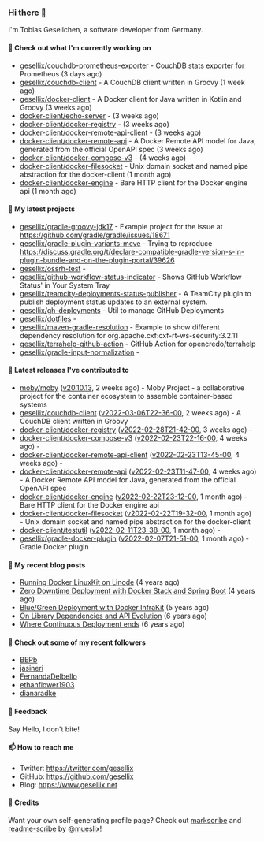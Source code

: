 ### Hi there 👋

I'm Tobias Gesellchen, a software developer from Germany.

#### 👷 Check out what I'm currently working on

- [gesellix/couchdb-prometheus-exporter](https://github.com/gesellix/couchdb-prometheus-exporter) - CouchDB stats exporter for Prometheus (3 days ago)
- [gesellix/couchdb-client](https://github.com/gesellix/couchdb-client) - A CouchDB client written in Groovy (1 week ago)
- [gesellix/docker-client](https://github.com/gesellix/docker-client) - A Docker client for Java written in Kotlin and Groovy (3 weeks ago)
- [docker-client/echo-server](https://github.com/docker-client/echo-server) -  (3 weeks ago)
- [docker-client/docker-registry](https://github.com/docker-client/docker-registry) -  (3 weeks ago)
- [docker-client/docker-remote-api-client](https://github.com/docker-client/docker-remote-api-client) -  (3 weeks ago)
- [docker-client/docker-remote-api](https://github.com/docker-client/docker-remote-api) - A Docker Remote API model for Java, generated from the official OpenAPI spec (3 weeks ago)
- [docker-client/docker-compose-v3](https://github.com/docker-client/docker-compose-v3) -  (4 weeks ago)
- [docker-client/docker-filesocket](https://github.com/docker-client/docker-filesocket) - Unix domain socket and named pipe abstraction for the docker-client (1 month ago)
- [docker-client/docker-engine](https://github.com/docker-client/docker-engine) - Bare HTTP client for the Docker engine api (1 month ago)

#### 🌱 My latest projects

- [gesellix/gradle-groovy-jdk17](https://github.com/gesellix/gradle-groovy-jdk17) - Example project for the issue at https://github.com/gradle/gradle/issues/18671
- [gesellix/gradle-plugin-variants-mcve](https://github.com/gesellix/gradle-plugin-variants-mcve) - Trying to reproduce https://discuss.gradle.org/t/declare-compatible-gradle-version-s-in-plugin-bundle-and-on-the-plugin-portal/39626
- [gesellix/ossrh-test](https://github.com/gesellix/ossrh-test) - 
- [gesellix/github-workflow-status-indicator](https://github.com/gesellix/github-workflow-status-indicator) - Shows GitHub Workflow Status&#39; in Your System Tray
- [gesellix/teamcity-deployments-status-publisher](https://github.com/gesellix/teamcity-deployments-status-publisher) - A TeamCity plugin to publish deployment status updates to an external system.
- [gesellix/gh-deployments](https://github.com/gesellix/gh-deployments) - Util to manage GitHub Deployments
- [gesellix/dotfiles](https://github.com/gesellix/dotfiles) - 
- [gesellix/maven-gradle-resolution](https://github.com/gesellix/maven-gradle-resolution) - Example to show different dependency resolution for org.apache.cxf:cxf-rt-ws-security:3.2.11
- [gesellix/terrahelp-github-action](https://github.com/gesellix/terrahelp-github-action) - GitHub Action for opencredo/terrahelp
- [gesellix/gradle-input-normalization](https://github.com/gesellix/gradle-input-normalization) - 

#### 🔭 Latest releases I've contributed to

- [moby/moby](https://github.com/moby/moby) ([v20.10.13](https://github.com/moby/moby/releases/tag/v20.10.13), 2 weeks ago) - Moby Project - a collaborative project for the container ecosystem to assemble container-based systems
- [gesellix/couchdb-client](https://github.com/gesellix/couchdb-client) ([v2022-03-06T22-36-00](https://github.com/gesellix/couchdb-client/releases/tag/v2022-03-06T22-36-00), 2 weeks ago) - A CouchDB client written in Groovy
- [docker-client/docker-registry](https://github.com/docker-client/docker-registry) ([v2022-02-28T21-42-00](https://github.com/docker-client/docker-registry/releases/tag/v2022-02-28T21-42-00), 3 weeks ago) - 
- [docker-client/docker-compose-v3](https://github.com/docker-client/docker-compose-v3) ([v2022-02-23T22-16-00](https://github.com/docker-client/docker-compose-v3/releases/tag/v2022-02-23T22-16-00), 4 weeks ago) - 
- [docker-client/docker-remote-api-client](https://github.com/docker-client/docker-remote-api-client) ([v2022-02-23T13-45-00](https://github.com/docker-client/docker-remote-api-client/releases/tag/v2022-02-23T13-45-00), 4 weeks ago) - 
- [docker-client/docker-remote-api](https://github.com/docker-client/docker-remote-api) ([v2022-02-23T11-47-00](https://github.com/docker-client/docker-remote-api/releases/tag/v2022-02-23T11-47-00), 4 weeks ago) - A Docker Remote API model for Java, generated from the official OpenAPI spec
- [docker-client/docker-engine](https://github.com/docker-client/docker-engine) ([v2022-02-22T23-12-00](https://github.com/docker-client/docker-engine/releases/tag/v2022-02-22T23-12-00), 1 month ago) - Bare HTTP client for the Docker engine api
- [docker-client/docker-filesocket](https://github.com/docker-client/docker-filesocket) ([v2022-02-22T19-32-00](https://github.com/docker-client/docker-filesocket/releases/tag/v2022-02-22T19-32-00), 1 month ago) - Unix domain socket and named pipe abstraction for the docker-client
- [docker-client/testutil](https://github.com/docker-client/testutil) ([v2022-02-11T23-38-00](https://github.com/docker-client/testutil/releases/tag/v2022-02-11T23-38-00), 1 month ago) - 
- [gesellix/gradle-docker-plugin](https://github.com/gesellix/gradle-docker-plugin) ([v2022-02-07T21-51-00](https://github.com/gesellix/gradle-docker-plugin/releases/tag/v2022-02-07T21-51-00), 1 month ago) - Gradle Docker plugin

#### 📜 My recent blog posts

- [Running Docker LinuxKit on Linode](https://www.gesellix.net/post/running-docker-linuxkit-on-linode/) (4 years ago)
- [Zero Downtime Deployment with Docker Stack and Spring Boot](https://www.gesellix.net/post/zero-downtime-deployment-with-docker-stack-and-spring-boot/) (4 years ago)
- [Blue/Green Deployment with Docker InfraKit](https://www.gesellix.net/post/blue-green-deployment-with-docker-infrakit/) (5 years ago)
- [On Library Dependencies and API Evolution](https://www.gesellix.net/post/choosing-a-library/) (6 years ago)
- [Where Continuous Deployment ends](https://www.gesellix.net/post/where-continuous-deployment-ends/) (6 years ago)



#### 👯 Check out some of my recent followers

- [BEPb](https://github.com/BEPb)
- [jasineri](https://github.com/jasineri)
- [FernandaDelbello](https://github.com/FernandaDelbello)
- [ethanflower1903](https://github.com/ethanflower1903)
- [dianaradke](https://github.com/dianaradke)

#### 💬 Feedback

Say Hello, I don't bite!

#### 📫 How to reach me

- Twitter: https://twitter.com/gesellix
- GitHub: https://github.com/gesellix
- Blog: https://www.gesellix.net

#### 🙇 Credits

Want your own self-generating profile page? Check out [markscribe](https://github.com/muesli/markscribe)
and [readme-scribe](https://github.com/muesli/readme-scribe) by [@mueslix](https://twitter.com/mueslix)!
